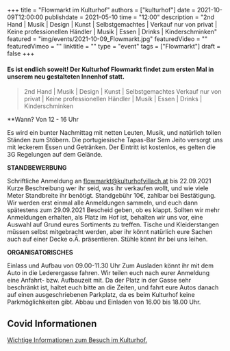 +++
title = "Flowmarkt im Kulturhof"
authors = ["kulturhof"]
date = 2021-10-09T12:00:00
publishdate = 2021-05-10
time = "12:00"
description = "2nd Hand | Musik | Design | Kunst | Selbstgemachtes | Verkauf nur von privat | Keine professionellen Händler | Musik | Essen | Drinks | Kinderschminken"
featured = "img/events/2021-10-09_Flowmarkt.jpg"
featuredVideo = ""
featuredVimeo = ""
linktitle = ""
type = "event"
tags = ["Flowmarkt"]
draft = false
+++

#### Es ist endlich soweit! Der Kulturhof Flowmarkt findet zum ersten Mal in unserem neu gestalteten Innenhof statt.

>2nd Hand | Musik | Design | Kunst | Selbstgemachtes
>Verkauf nur von privat | Keine professionellen Händler |
>Musik | Essen | Drinks | Kinderschminken

**Wann? Von 12 - 16 Uhr

Es wird ein bunter Nachmittag mit netten Leuten, Musik, und natürlich tollen Ständen zum Stöbern. Die portugiesische Tapas-Bar Sem Jeito versorgt uns mit leckerem Essen und Getränken.
Der Eintritt ist kostenlos, es gelten die 3G Regelungen auf dem Gelände.



**STANDBEWERBUNG**

Schriftliche Anmeldung an flowmarkt@kulturhofvillach.at bis 22.09.2021
Kurze Beschreibung wer ihr seid, was ihr verkaufen wollt, und wie viele Meter Standbreite ihr benötigt.
Standgebühr 10€, zahlbar bei Bestätigung.
Wir werden erst einmal alle Anmeldungen sammeln, und euch dann spätestens zum 29.09.2021 Bescheid geben, ob es klappt. Sollten wir mehr Anmeldungen erhalten, als Platz im Hof ist, behalten wir uns vor, eine Auswahl auf Grund eures Sortiments zu treffen.
Tische und Kleiderstangen müssen selbst mitgebracht werden, aber ihr könnt natürlich eure Sachen auch auf einer Decke o.Ä. präsentieren. Stühle könnt ihr bei uns leihen. 



**ORGANISATORISCHES**

Einlass und Aufbau von 09.00-11.30 Uhr
Zum Ausladen könnt ihr mit dem Auto in die Lederergasse fahren. Wir teilen euch nach eurer Anmeldung eine Anfahrt- bzw. Aufbauzeit mit.
Da der Platz in der Gasse sehr beschränkt ist, haltet euch bitte an die Zeiten, und fahrt eure Autos danach auf einen ausgeschriebenen Parkplatz, da es beim Kulturhof keine Parkmöglichkeiten gibt. 
Abbau und Einladen von 16.00 bis 18.00 Uhr.








## Covid Informationen

[Wichtige Informationen zum Besuch im Kulturhof.](https://kulturhofvillach.at/covid-info/)
